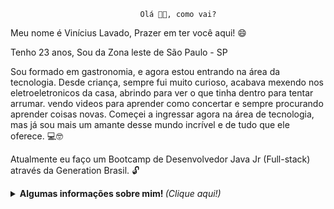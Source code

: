 <p align="center">  
	
								 Olá 🤚🏼, como vai?


Meu nome é Vinícius Lavado, Prazer em ter você aqui! 😄


Tenho 23 anos, Sou da Zona leste de São Paulo - SP


Sou formado em gastronomia, e agora estou entrando na área da tecnologia.
Desde criança, sempre fui muito curioso, acabava mexendo nos eletroeletronicos da casa, abrindo para ver o que tinha dentro para tentar arrumar. vendo videos para aprender como concertar e sempre procurando aprender coisas novas. Começei a ingressar agora na área de tecnologia, mas já sou mais um amante desse mundo incrível e de tudo que ele oferece. 💻🤓

 Atualmente eu faço um Bootcamp de Desenvolvedor Java Jr (Full-stack) através da Generation Brasil. 🔓


<p align="center">   
<details>
	<summary> <b> Algumas informações sobre mim! </b> <i>(Clique aqui!)</i> </summary>
<br>
  
<p align="center">  
![Vinicius github stats](https://github-readme-stats.vercel.app/api?username=viniciuslavado&theme=midnight-purple&show_icons=true)

  
  
  
  



<p align="center">  
  
[![Twitter Badge](https://img.shields.io/badge/-@viniciuslavadox-6633cc?style=flat-square&labelColor=6633cc&logo=twitter&logoColor=white&link=https://twitter.com/viniciuslavadox)](https://twitter.com/viniciuslavadox) 
[![Linkedin Badge](https://img.shields.io/badge/-Vinícius%20Lavado-6633cc?style=flat-square&logo=Linkedin&logoColor=white&link=https://www.linkedin.com/in/viniciuslavado8/)](https://www.linkedin.com/in/viniciuslavado8/) 
[![Gmail Badge](https://img.shields.io/badge/-viniciuslavsilva@gmail.com-6633cc?style=flat-square&logo=Gmail&logoColor=white&link=mailto:viniciuslavsilva)](mailto:viniciuslavsilva@gmail.com)
